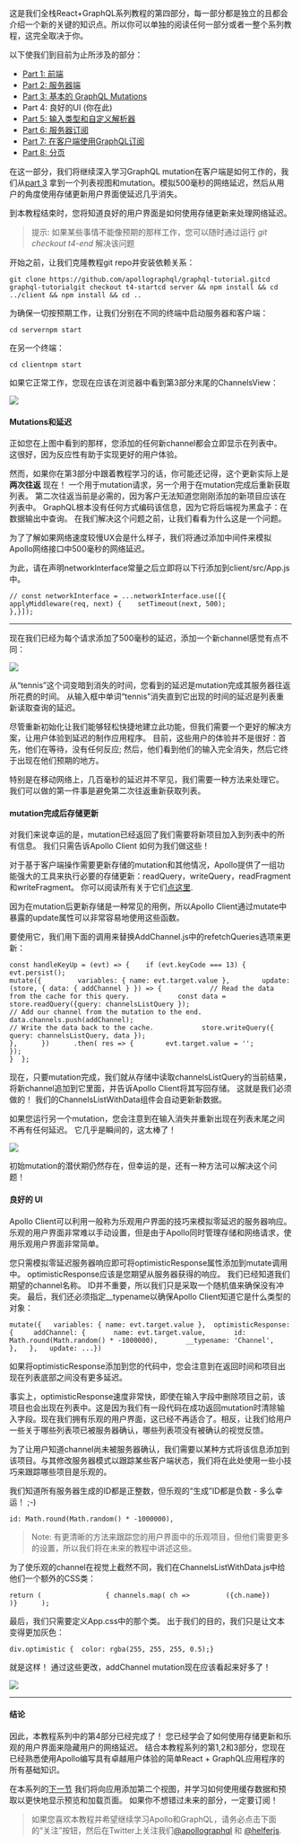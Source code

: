 这是我们全栈React+GraphQL系列教程的第四部分，每一部分都是独立的且都会介绍一个新的关键的知识点。所以你可以单独的阅读任何一部分或者一整个系列教程，这完全取决于你。

以下使我们到目前为止所涉及的部分：

*   [Part 1: 前端](https://dev-blog.apollodata.com/full-stack-react-graphql-tutorial-582ac8d24e3b)
*   [Part 2: 服务器端](https://dev-blog.apollodata.com/react-graphql-tutorial-part-2-server-99d0528c7928)
*   [Part 3: 基本的 GraphQL Mutations](https://dev-blog.apollodata.com/react-graphql-tutorial-mutations-764d7ec23c15)
*   Part 4: 良好的UI (你在此)
*   [Part 5: 输入类型和自定义解析器](https://medium.com/p/tutorial-graphql-input-types-and-client-caching-f11fa0421cfd)
*   [Part 6: 服务器订阅](https://dev-blog.apollodata.com/tutorial-graphql-subscriptions-server-side-e51c32dc2951)
*   [Part 7: 在客户端使用GraphQL订阅](https://dev-blog.apollodata.com/tutorial-graphql-subscriptions-client-side-40e185e4be76)
*   [Part 8: 分页](https://dev-blog.apollodata.com/tutorial-pagination-d1c3b3ee2823)


在这一部分，我们将继续深入学习GraphQL mutation在客户端是如何工作的，我们从[part 3](https://dev-blog.apollodata.com/react-graphql-tutorial-mutations-764d7ec23c15) 拿到一个列表视图和mutation。模拟500毫秒的网络延迟，然后从用户的角度使用存储更新用户界面使延迟几乎消失。

到本教程结束时，您将知道良好的用户界面是如何使用存储更新来处理网络延迟。

> 提示: 如果某些事情不能像预期的那样工作，您可以随时通过运行 _git checkout t4-end_ 解决该问题


开始之前，让我们克隆教程git repo并安装依赖关系：

```
git clone https://github.com/apollographql/graphql-tutorial.gitcd graphql-tutorialgit checkout t4-startcd server && npm install && cd ../client && npm install && cd ..
```

为确保一切按预期工作，让我们分别在不同的终端中启动服务器和客户端：

```
cd servernpm start
```

在另一个终端：

```
cd clientnpm start
```

如果它正常工作，您现在应该在浏览器中看到第3部分末尾的ChannelsView：

![](https://p0.ssl.qhimg.com/t01134f4c61f4ef1016.gif)

#### Mutations和延迟

正如您在上图中看到的那样，您添加的任何新channel都会立即显示在列表中。 这很好，因为反应性有助于实现更好的用户体验。

然而，如果你在第3部分中跟着教程学习的话，你可能还记得，这个更新实际上是**两次往返** 现在！ 一个用于mutation请求，另一个用于在mutation完成后重新获取列表。 第二次往返当前是必需的，因为客户无法知道您刚刚添加的新项目应该在列表中。 GraphQL根本没有任何方式编码该信息，因为它将后端视为黑盒子：在数据输出中查询。 在我们解决这个问题之前，让我们看看为什么这是一个问题。

为了了解如果网络速度较慢UX会是什么样子，我们将通过添加中间件来模拟Apollo网络接口中500毫秒的网络延迟。

为此，请在声明networkInterface常量之后立即将以下行添加到client/src/App.js中。

```
// const networkInterface = ...networkInterface.use([{  applyMiddleware(req, next) {    setTimeout(next, 500);
},}]);
```

---

现在我们已经为每个请求添加了500毫秒的延迟，添加一个新channel感觉有点不同：

![](https://p0.ssl.qhimg.com/t012fc7466e2c3a53fa.gif)

从“tennis”这个词变暗到消失的时间，您看到的延迟是mutation完成其服务器往返所花费的时间。 从输入框中单词“tennis”消失直到它出现的时间的延迟是列表重新读取查询的延迟。

尽管重新初始化让我们能够轻松快捷地建立此功能，但我们需要一个更好的解决方案，让用户体验到延迟的制作应用程序。 目前，这些用户的体验并不是很好：首先，他们在等待，没有任何反应; 然后，他们看到他们的输入完全消失，然后它终于出现在他们预期的地方。 

特别是在移动网络上，几百毫秒的延迟并不罕见，我们需要一种方法来处理它。 我们可以做的第一件事是避免第二次往返重新获取列表。

#### mutation完成后存储更新

对我们来说幸运的是，mutation已经返回了我们需要将新项目加入到列表中的所有信息。 我们只需告诉Apollo Client 如何为我们做这些！ 

对于基于客户端操作需要更新存储的mutation和其他情况，Apollo提供了一组功能强大的工具来执行必要的存储更新：readQuery，writeQuery，readFragment和writeFragment。 你可以阅读所有关于它们[点这里](http://dev.apollodata.com/core/read-and-write.html).

因为在mutation后更新存储是一种常见的用例，所以Apollo Client通过mutate中暴露的update属性可以非常容易地使用这些函数。 

要使用它，我们用下面的调用来替换AddChannel.js中的refetchQueries选项来更新：

```
const handleKeyUp = (evt) => {    if (evt.keyCode === 13) {      evt.persist();
mutate({         variables: { name: evt.target.value },        update: (store, { data: { addChannel } }) => {            // Read the data from the cache for this query.            const data = store.readQuery({query: channelsListQuery });
// Add our channel from the mutation to the end.            data.channels.push(addChannel);
// Write the data back to the cache.            store.writeQuery({ query: channelsListQuery, data });
},      })      .then( res => {        evt.target.value = '';
});
}  };
```

现在，只要mutation完成，我们就从存储中读取channelsListQuery的当前结果，将新channel追加到它里面，并告诉Apollo Client将其写回存储。 这就是我们必须做的！ 我们的ChannelsListWithData组件会自动更新新数据。

如果您运行另一个mutation，您会注意到在输入消失并重新出现在列表末尾之间不再有任何延迟。 它几乎是瞬间的，这太棒了！

![](https://p0.ssl.qhimg.com/t015df62ef46b8ed7d3.gif)

初始mutation的潜伏期仍然存在，但幸运的是，还有一种方法可以解决这个问题！

#### 良好的 UI

Apollo Client可以利用一般称为乐观用户界面的技巧来模拟零延迟的服务器响应。 乐观的用户界面非常难以手动设置，但是由于Apollo同时管理存储和网络请求，使用乐观用户界面非常简单。

您只需模拟零延迟服务器响应即可将optimisticResponse属性添加到mutate调用中。 optimisticResponse应该是您期望从服务器获得的响应。 我们已经知道我们期望的channel名称。 ID并不重要，所以我们只是采取一个随机值来确保没有冲突。 最后，我们还必须指定__typename以确保Apollo Client知道它是什么类型的对象：

```
mutate({   variables: { name: evt.target.value },  optimisticResponse: {     addChannel: {       name: evt.target.value,       id: Math.round(Math.random() * -1000000),       __typename: 'Channel',     },   },   update: ...})
```

如果将optimisticResponse添加到您的代码中，您会注意到在返回时间和项目出现在列表底部之间没有更多延迟。

事实上，optimisticResponse速度非常快，即使在输入字段中删除项目之前，该项目也会出现在列表中。这是因为我们有一段代码在成功返回mutation时清除输入字段。现在我们拥有乐观的用户界面，这已经不再适合了。相反，让我们给用户一些关于哪些列表项已被服务器确认，哪些列表项没有被确认的视觉反馈。

为了让用户知道channel尚未被服务器确认，我们需要以某种方式将该信息添加到该项目。与其修改服务器模式以跟踪某些客户端状态，我们将在此处使用一些小技巧来跟踪哪些项目是乐观的。

我们知道所有服务器生成的ID都是正整数，但乐观的“生成”ID都是负数 - 多么幸运！ ;-)

```
id: Math.round(Math.random() * -1000000),
```

> Note: 有更清晰的方法来跟踪您的用户界面中的乐观项目，但他们需要更多的设置，所以我们将在未来的教程中讲述这些。

为了使乐观的channel在视觉上截然不同，我们在ChannelsListWithData.js中给他们一个额外的CSS类：

```
return (                { channels.map( ch =>         ({ch.name})      )}      );
```

最后，我们只需要定义App.css中的那个类。 出于我们的目的，我们只是让文本变得更加灰色：

```
div.optimistic {  color: rgba(255, 255, 255, 0.5);}
```

就是这样！ 通过这些更改，addChannel mutation现在应该看起来好多了！

![](https://p0.ssl.qhimg.com/t01b62dab10c3e19d94.gif)

---

#### 结论

因此，本教程系列中的第4部分已经完成了！ 您已经学会了如何使用存储更新和乐观的用户界面来隐藏用户的网络延迟。 结合本教程系列的第1,2和3部分，您现在已经熟悉使用Apollo编写具有卓越用户体验的简单React + GraphQL应用程序的所有基础知识。

在本系列的[下一节](https://medium.com/p/tutorial-graphql-input-types-and-client-caching-f11fa0421cfd) 我们将向应用添加第二个视图，并学习如何使用缓存数据和预取以更快地显示预览和加载页面。 如果你不想错过未来的部分，一定要订阅！
> 如果您喜欢本教程并希望继续学习Apollo和GraphQL，请务必点击下面的“关注”按钮，然后在Twitter上关注我们[@apollographql](https://twitter.com/apollographql) 和 [@helferjs](https://twitter.com/helferjs).
